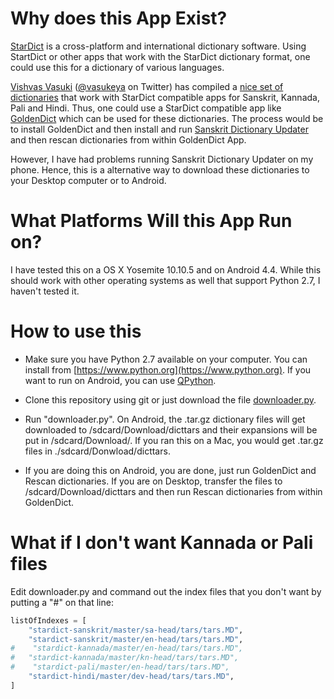 Why does this App Exist?
==================

[StarDict](http://www.stardict.org) is a cross-platform and international dictionary software. Using StartDict or other apps that work with the StarDict dictionary format, one could use this for a dictionary of various languages.

[Vishvas Vasuki](https://github.com/vvasuki) ([@vasukeya](https://twitter.com/vasukeya) on Twitter) has compiled a [nice set of dictionaries](https://github.com/sanskrit-coders) that work with StarDict compatible apps for Sanskrit, Kannada, Pali and Hindi. Thus, one could use a StarDict compatible app like [GoldenDict](https://play.google.com/store/apps/details?id=mobi.goldendict.android) which can be used for these dictionaries. The process would be to install GoldenDict and then install and run [Sanskrit Dictionary Updater](https://play.google.com/store/apps/details?id=sanskritcode.sanskritdictionaryupdater) and then rescan dictionaries from within GoldenDict App.

However, I have had problems running Sanskrit Dictionary Updater on my phone. Hence, this is a alternative way to download these dictionaries to your Desktop computer or to Android. 

What Platforms Will this App Run on?
====================================
I have tested this on a OS X Yosemite 10.10.5 and on Android 4.4. While this should work with other operating systems as well that support Python 2.7, I haven't tested it.

How to use this
===============

- Make sure you have Python 2.7 available on your computer. You can install from [https://www.python.org](https://www.python.org). If you want to run on Android, you can use [QPython](http://qpython.com). 

- Clone this repository using git or just download the file [downloader.py](https://raw.githubusercontent.com/nangia/pydictupdater/master/downloader.py).

- Run "downloader.py". On Android, the .tar.gz dictionary files will get downloaded to /sdcard/Download/dicttars and their expansions will be put in /sdcard/Download/. If you ran this on a Mac, you would get .tar.gz files in ./sdcard/Donwload/dicttars. 

- If you are doing this on Android, you are done, just run GoldenDict and Rescan dictionaries. If you are on Desktop, transfer the files to /sdcard/Download/dicttars and then run Rescan dictionaries from within GoldenDict.


What if I don't want Kannada or Pali files
==========================================
Edit downloader.py and command out the index files that you don't want by putting a "#" on that line:

```python
listOfIndexes = [
    "stardict-sanskrit/master/sa-head/tars/tars.MD",
    "stardict-sanskrit/master/en-head/tars/tars.MD",
#    "stardict-kannada/master/en-head/tars/tars.MD",
#   "stardict-kannada/master/kn-head/tars/tars.MD",
#    "stardict-pali/master/en-head/tars/tars.MD",
    "stardict-hindi/master/dev-head/tars/tars.MD",
]
```